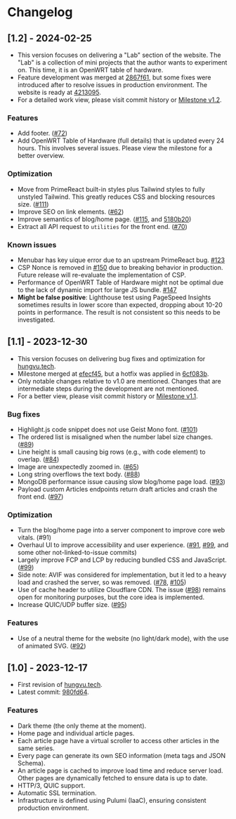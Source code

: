 # Changelog

## [1.2] - 2024-02-25

- This version focuses on delivering a "Lab" section of the website. The "Lab" is a collection of mini projects that the author wants to experiment on. This time, it is an OpenWRT table of hardware.
- Feature development was merged at [2867f61](https://github.com/hunghvu/hungvu.tech/commit/2867f61aaaf90a123b19702b02acf77ea77db4cd), but some fixes were introduced after to resolve issues in production environment. The website is ready at [4213095](https://github.com/hunghvu/hungvu.tech/commit/4213095828983e96ef47444e93923898b8f054a8).
- For a detailed work view, please visit commit history or [Milestone v1.2](https://github.com/hunghvu/hungvu.tech/milestone/3?closed=1).

### Features

- Add footer. ([#72](https://github.com/hunghvu/hungvu.tech/issues/72))
- Add OpenWRT Table of Hardware (full details) that is updated every 24 hours. This involves several issues. Please view the milestone for a better overview. 

### Optimization

- Move from PrimeReact built-in styles plus Tailwind styles to fully unstyled Tailwind. This greatly reduces CSS and blocking resources size. ([#111](https://github.com/hunghvu/hungvu.tech/issues/111))
- Improve SEO on link elements. ([#62](https://github.com/hunghvu/hungvu.tech/issues/62))
- Improve semantics of blog/home page. ([#115](https://github.com/hunghvu/hungvu.tech/issues/115), and [5180b20](https://github.com/hunghvu/hungvu.tech/commit/5fd3230cb42dd24a9f8de16bd3016194d5fa6ff8))
- Extract all API request to `utilities` for the front end. ([#70](https://github.com/hunghvu/hungvu.tech/issues/70))

### Known issues

- Menubar has key uique error due to an upstream PrimeReact bug. [#123](https://github.com/hunghvu/hungvu.tech/issues/121)
- CSP Nonce is removed in [#150](https://github.com/hunghvu/hungvu.tech/issues/150) due to breaking behavior in production. Future release will re-evaluate the implementation of CSP.
- Performance of OpenWRT Table of Hardware might not be optimal due to the lack of dynamic import for large JS bundle. [#147](https://github.com/hunghvu/hungvu.tech/issues/147)
- **Might be false positive**: Lighthouse test using PageSpeed Insights sometimes results in lower score than expected, dropping about 10-20 points in performance. The result is not consistent so this needs to be investigated.

## [1.1] - 2023-12-30

- This version focuses on delivering bug fixes and optimization for [hungvu.tech](https://hungvu.tech).
- Milestone merged at [efecf45](https://github.com/hunghvu/hungvu.tech/commit/efecf450d7d0afc948117d22a9b3ff5d2cf43c07), but a hotfix was applied in [6cf083b](https://github.com/hunghvu/hungvu.tech/commit/6cf083b607e438dd80c248ce6b977473f7be29f0).
- Only notable changes relative to v1.0 are mentioned. Changes that are intermediate steps during the development are not mentioned.
- For a better view, please visit commit history or [Milestone v1.1](https://github.com/hunghvu/hungvu.tech/milestone/2?closed=1).

### Bug fixes

- Highlight.js code snippet does not use Geist Mono font. ([#101](https://github.com/hunghvu/hungvu.tech/issues/101))
- The ordered list is misaligned when the number label size changes. ([#89](https://github.com/hunghvu/hungvu.tech/issues/89))
- Line height is small causing big rows (e.g., with code element) to overlap. ([#84](https://github.com/hunghvu/hungvu.tech/issues/#84))
- Image are unexpectedly zoomed in. ([#65](https://github.com/hunghvu/hungvu.tech/issues/65))
- Long string overflows the text body. ([#88](https://github.com/hunghvu/hungvu.tech/issues/88))
- MongoDB performance issue causing slow blog/home page load. ([#93](https://github.com/hunghvu/hungvu.tech/issues/93))
- Payload custom Articles endpoints return draft articles and crash the front end. ([#97](https://github.com/hunghvu/hungvu.tech/issues/97))

### Optimization

- Turn the blog/home page into a server component to improve core web vitals. (#91)
- Overhaul UI to improve accessibility and user experience. ([#91](https://github.com/hunghvu/hungvu.tech/issues/91), [#99](https://github.com/hunghvu/hungvu.tech/issues/99), and some other not-linked-to-issue commits)
- Largely improve FCP and LCP by reducing bundled CSS and JavaScript. ([#99](https://github.com/hunghvu/hungvu.tech/issues/99))
- Side note: AVIF was considered for implementation, but it led to a heavy load and crashed the server, so was removed. ([#78](https://github.com/hunghvu/hungvu.tech/issues/78), [#105](https://github.com/hunghvu/hungvu.tech/issues/105))
- Use of cache header to utilize Cloudflare CDN. The issue ([#98](https://github.com/hunghvu/hungvu.tech/issues/98)) remains open for monitoring purposes, but the core idea is implemented.
- Increase QUIC/UDP buffer size. ([#95](https://github.com/hunghvu/hungvu.tech/issues/95))

### Features

- Use of a neutral theme for the website (no light/dark mode), with the use of animated SVG. ([#92](https://github.com/hunghvu/hungvu.tech/issues/92))



## [1.0] - 2023-12-17

- First revision of [hungvu.tech](https://hungvu.tech).
- Latest commit: [980fd64](https://github.com/hunghvu/hungvu.tech/commit/980fd64e3fb559ef3924463f2aefd55bf6109d51).

### Features

- Dark theme (the only theme at the moment).
- Home page and individual article pages.
- Each article page have a virtual scroller to access other articles in the same series.
- Every page can generate its own SEO information (meta tags and JSON Schema).
- An article page is cached to improve load time and reduce server load. Other pages are dynamically fetched to ensure data is up to date.
- HTTP/3, QUIC support.
- Automatic SSL termination.
- Infrastructure is defined using Pulumi (IaaC), ensuring consistent production environment.
